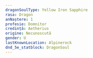 ```yaml
---
dragonSoulType: Yellow Iron Sapphire
rasa: Dragon
anNaștere: 1
profesie: Domnitor
credință: Aetherius
origine: Necunoscută
gender: U
lastKnownLocation: Alpinerock
dnd_5e_statblock: DragonSoul
---
```


